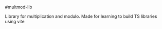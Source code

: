 #multmod-lib


Library for multiplication and modulo. Made for learning to build TS libraries using vite